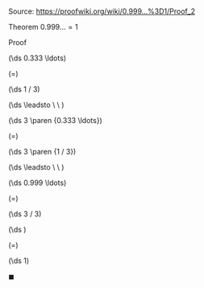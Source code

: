 # 

Source: https://proofwiki.org/wiki/0.999...%3D1/Proof_2

Theorem
$0.999 \ldots = 1$


Proof













\(\ds 0.333 \ldots\)

\(=\)







\(\ds 1 / 3\)














\(\ds \leadsto \ \ \)





\(\ds 3 \paren {0.333 \ldots}\)

\(=\)







\(\ds 3 \paren {1 / 3}\)














\(\ds \leadsto \ \ \)





\(\ds 0.999 \ldots\)

\(=\)







\(\ds 3 / 3\)




















\(\ds \)

\(=\)







\(\ds 1\)









$\blacksquare$





